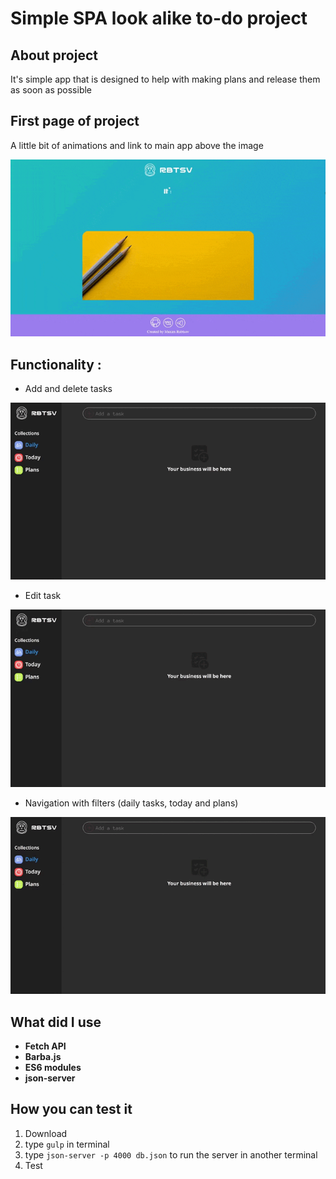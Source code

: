 # Simple SPA look alike to-do project
## About project
It's simple app that is designed to help with making plans and release them as soon as possible
## First page of project
A little bit of animations and link to main app above the image

![First page](https://github.com/CodeLearningSlayer/to-do/blob/main/gifs/First%20page.gif)

## Functionality :
+ Add and delete tasks

![Add and delete](https://github.com/CodeLearningSlayer/to-do/blob/main/gifs/add%20and%20delete.gif)

+ Edit task

![Edit](https://github.com/CodeLearningSlayer/to-do/blob/main/gifs/edit.gif)

+ Navigation with filters (daily tasks, today and plans)

![Navigation](https://github.com/CodeLearningSlayer/to-do/blob/main/gifs/navigation.gif)

## What did I use
+ **Fetch API**
+ **Barba.js**
+ **ES6 modules**
+ **json-server**

## How you can test it
1. Download
2. type `gulp` in terminal
3. type `json-server -p 4000 db.json` to run the server in another terminal
4. Test
